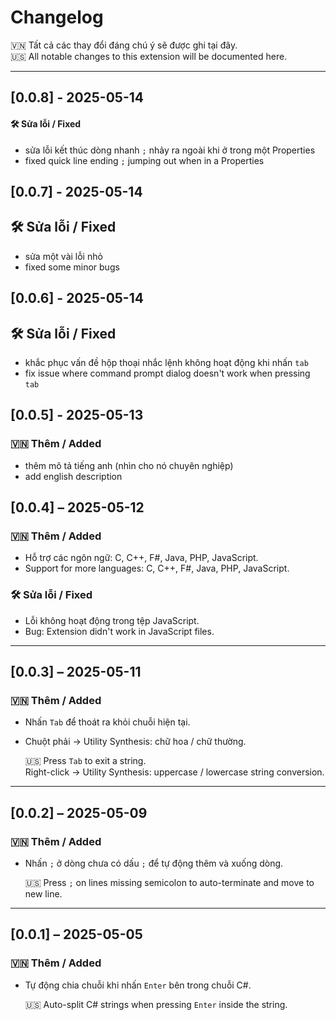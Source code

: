 # Changelog

🇻🇳 Tất cả các thay đổi đáng chú ý sẽ được ghi tại đây.  
🇺🇸 All notable changes to this extension will be documented here.

---

## [0.0.8] - 2025-05-14

#### 🛠️ Sửa lỗi / Fixed
- sửa lỗi kết thúc dòng nhanh `;` nhảy ra ngoài khi ở trong một Properties
- fixed quick line ending `;` jumping out when in a Properties

## [0.0.7] - 2025-05-14

## 🛠️ Sửa lỗi / Fixed
- sửa một vài lỗi nhỏ
- fixed some minor bugs

## [0.0.6] - 2025-05-14

## 🛠️ Sửa lỗi / Fixed
- khắc phục vấn đề hộp thoại nhắc lệnh không hoạt động khi nhấn `tab`
- fix issue where command prompt dialog doesn't work when pressing `tab`

## [0.0.5] - 2025-05-13

### 🇻🇳 Thêm / Added
- thêm mô tả tiếng anh (nhìn cho nó chuyên nghiệp)
- add english description

## [0.0.4] – 2025-05-12

### 🇻🇳 Thêm / Added
- Hỗ trợ các ngôn ngữ: C, C++, F#, Java, PHP, JavaScript.
- Support for more languages: C, C++, F#, Java, PHP, JavaScript.

### 🛠️ Sửa lỗi / Fixed
- Lỗi không hoạt động trong tệp JavaScript.
- Bug: Extension didn't work in JavaScript files.

---

## [0.0.3] – 2025-05-11

### 🇻🇳 Thêm / Added
- Nhấn `Tab` để thoát ra khỏi chuỗi hiện tại.
- Chuột phải → Utility Synthesis: chữ hoa / chữ thường.

  🇺🇸 Press `Tab` to exit a string.  
  Right-click → Utility Synthesis: uppercase / lowercase string conversion.

---

## [0.0.2] – 2025-05-09

### 🇻🇳 Thêm / Added
- Nhấn `;` ở dòng chưa có dấu `;` để tự động thêm và xuống dòng.

  🇺🇸 Press `;` on lines missing semicolon to auto-terminate and move to new line.

---

## [0.0.1] – 2025-05-05

### 🇻🇳 Thêm / Added
- Tự động chia chuỗi khi nhấn `Enter` bên trong chuỗi C#.

  🇺🇸 Auto-split C# strings when pressing `Enter` inside the string.
